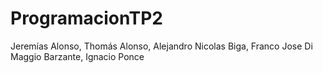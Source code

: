 # ProgramacionTP2
 Jeremías Alonso, Thomás Alonso, Alejandro Nicolas Biga, Franco Jose Di Maggio Barzante, Ignacio Ponce
